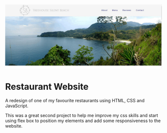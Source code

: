 ![](https://github.com/tinytecher/Responsive_Restaurant_website/blob/main/images/screenshot.JPG)

# Restaurant Website
A redesign of one of my favourite restaurants using HTML,  CSS and JavaScript. 

This was a great second project to help me improve my css skills and start using flex box to position my elements and add some responsiveness to the website. 
